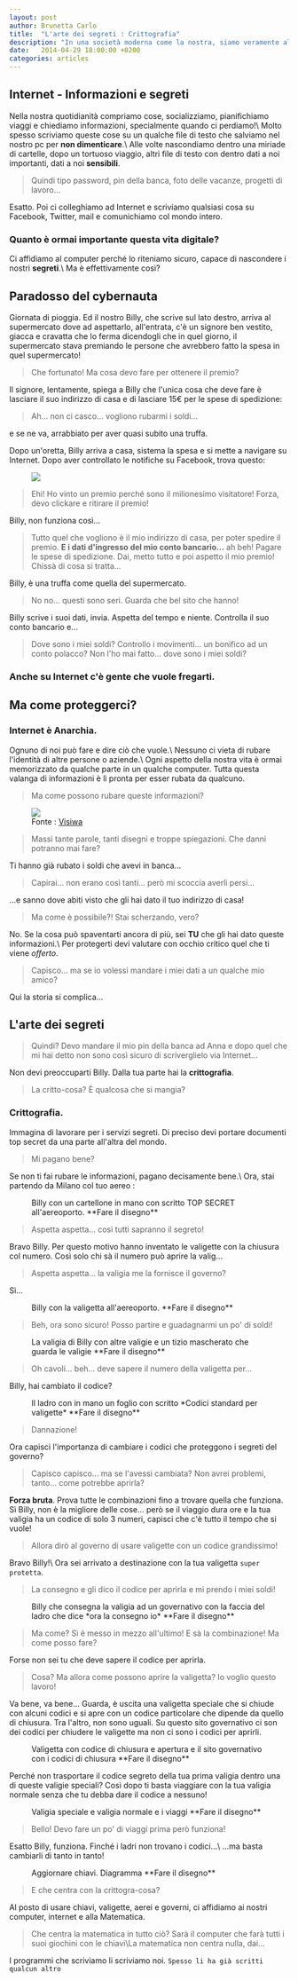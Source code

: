 ```yaml
---
layout: post
author: Brunetta Carlo
title:  "L'arte dei segreti : Crittografia"
description: "In una società moderna come la nostra, siamo veramente al sicuro? Possiamo dormire sogni tranquilli?"
date:   2014-04-29 18:00:00 +0200
categories: articles
---
```


Internet - Informazioni e segreti
---

Nella nostra quotidianità compriamo cose, socializziamo, pianifichiamo viaggi e chiediamo informazioni, specialmente quando ci perdiamo!\\
Molto spesso scriviamo queste cose su un qualche file di testo che salviamo nel nostro pc per **non dimenticare**.\\
Alle volte nascondiamo dentro una miriade di cartelle, dopo un tortuoso viaggio, altri file di testo con dentro dati a noi importanti, dati a noi **sensibili**.

> Quindi tipo password, pin della banca, foto delle vacanze, progetti di lavoro...

Esatto. Poi ci colleghiamo ad Internet e scriviamo qualsiasi cosa su Facebook, Twitter, mail e comunichiamo col mondo intero.

### Quanto è ormai importante questa vita digitale?

Ci affidiamo al computer perché lo riteniamo sicuro, capace di nascondere i nostri **segreti**.\\
Ma è effettivamente così?


Paradosso del cybernauta
---

Giornata di pioggia. Ed il nostro Billy, che scrive sul lato destro, arriva al supermercato dove ad aspettarlo, all'entrata, c'è un signore ben vestito, giacca e cravatta che lo ferma dicendogli che in quel giorno, il supermercato stava premiando le persone che avrebbero fatto la spesa in quel supermercato!

> Che fortunato! Ma cosa devo fare per ottenere il premio?

Il signore, lentamente, spiega a Billy che l'unica cosa che deve fare è lasciare il suo indirizzo di casa e di lasciare 15€ per le spese di spedizione:

> Ah... non ci casco... vogliono rubarmi i soldi...

e se ne va, arrabbiato per aver quasi subito una truffa.

Dopo un'oretta, Billy arriva a casa, sistema la spesa e si mette a navigare su Internet. Dopo aver controllato le notifiche su Facebook, trova questo:

<figure>
<img src="{{ site.url }}/images/visitorscam.jpg"/>
</figure>

> Ehi! Ho vinto un premio perché sono il milionesimo visitatore! Forza, devo clickare e ritirare il premio!

Billy, non funziona così...

> Tutto quel che vogliono è il mio indirizzo di casa, per poter spedire il premio. **E i dati d'ingresso del mio conto bancario...** ah beh! Pagare le spese di spedizione. Dai, metto tutto e poi aspetto il mio premio! Chissà di cosa si tratta...

Billy, è una truffa come quella del supermercato.

> No no... questi sono seri. Guarda che bel sito che hanno!


Billy scrive i suoi dati, invia. Aspetta del tempo e niente. Controlla il suo conto bancario e...

> Dove sono i miei soldi? Controllo i movimenti... un bonifico ad un conto polacco? Non l'ho mai fatto... dove sono i miei soldi?


### Anche su Internet c'è gente che vuole fregarti.

Ma come proteggerci?
---

### Internet è Anarchia.

Ognuno di noi può fare e dire ciò che vuole.\\
Nessuno ci vieta di rubare l'identità di altre persone o aziende.\\
Ogni aspetto della nostra vita è ormai memorizzato da qualche parte in un qualche computer. Tutta questa valanga di informazioni è lì pronta per esser rubata da qualcuno.

> Ma come possono rubare queste informazioni?

<figure>
<img src="{{ site.url }}/images/phishing.png"/>
<figcaption>Fonte : <a href="http://visiwa.net/phishing-come-funziona-hackers/" target="_blank">Visiwa</a></figcaption>
</figure>

> Massì tante parole, tanti disegni e troppe spiegazioni. Che danni potranno mai fare?

Ti hanno già rubato i soldi che avevi in banca...

> Capirai... non erano così tanti... però mi scoccia averli persi...

...e sanno dove abiti visto che gli hai dato il tuo indirizzo di casa!

> Ma come è possibile?! Stai scherzando, vero?

No. Se la cosa può spaventarti ancora di più, sei **TU** che gli hai dato queste informazioni.\\
Per protegerti devi valutare con occhio critico quel che ti viene *offerto*.



> Capisco... ma se io volessi mandare i miei dati a un qualche mio amico?

Qui la storia si complica...







L'arte dei segreti
---

> Quindi? Devo mandare il mio pin della banca ad Anna e dopo quel che mi hai detto non sono così sicuro di scriverglielo via Internet...

Non devi preoccuparti Billy. Dalla tua parte hai la **crittografia**.

> La critto-cosa? È qualcosa che si mangia?

### Crittografia.

Immagina di lavorare per i servizi segreti. Di preciso devi portare documenti top secret da una parte all'altra del mondo.

> Mi pagano bene?

Se non ti fai rubare le informazioni, pagano decisamente bene.\\
Ora, stai partendo da Milano col tuo aereo :

<figure>
<figcaption>Billy con un cartellone in mano con scritto TOP SECRET all'aereoporto. **Fare il disegno**</figcaption>
</figure>

> Aspetta aspetta... così tutti sapranno il segreto!

Bravo Billy. Per questo motivo hanno inventato le valigette con la chiusura col numero. Così solo chi sà il numero può aprire la valig...

> Aspetta aspetta... la valigia me la fornisce il governo?

Sì...

<figure>
<figcaption>Billy con la valigetta all'aereoporto. **Fare il disegno**</figcaption>
</figure>

> Beh, ora sono sicuro! Posso partire e guadagnarmi un po' di soldi!

<figure>
<figcaption>La valigia di Billy con altre valigie e un tizio mascherato che guarda le valigie **Fare il disegno**</figcaption>
</figure>

> Oh cavoli... beh... deve sapere il numero della valigetta per...

Billy, hai cambiato il codice?

<figure>
<figcaption>Il ladro con in mano un foglio con scritto *Codici standard per valigette* **Fare il disegno**</figcaption>
</figure>

> Dannazione!

Ora capisci l'importanza di cambiare i codici che proteggono i segreti del governo?

> Capisco capisco... ma se l'avessi cambiata? Non avrei problemi, tanto... come potrebbe aprirla?

**Forza bruta**. Prova tutte le combinazioni fino a trovare quella che funziona.
Sì Billy, non è la migliore delle cose... però se il viaggio dura ore e la tua valigia ha un codice di solo 3 numeri, capisci che c'è tutto il tempo che si vuole!

> Allora dirò al governo di usare valigette con un codice grandissimo!

Bravo Billy!\\
Ora sei arrivato a destinazione con la tua valigetta `super protetta`.

> La consegno e gli dico il codice per aprirla e mi prendo i miei soldi!

<figure>
<figcaption>Billy che consegna la valigia ad un governativo con la faccia del ladro che dice *ora la consegno io* **Fare il disegno**</figcaption>
</figure>

> Ma come? Sì è messo in mezzo all'ultimo! E sà la combinazione! Ma come posso fare?

Forse non sei tu che deve sapere il codice per aprirla.

> Cosa? Ma allora come possono aprire la valigetta? Io voglio questo lavoro!

Va bene, va bene... Guarda, è uscita una valigetta speciale che si chiude con alcuni codici e si apre con un codice particolare che dipende da quello di chiusura. Tra l'altro, non sono uguali. Su questo sito governativo ci son dei codici per chiudere le valigette ma non ci sono i codici per aprirli.

<figure>
<figcaption>Valigetta con codice di chiusura e apertura e il sito governativo con i codici di chiusura **Fare il disegno**</figcaption>
</figure>

Perché non trasportare il codice segreto della tua prima valigia dentro una di queste valigie speciali? Così dopo ti basta viaggiare con la tua valigia normale senza che tu debba dare il codice a nessuno!

<figure>
<figcaption>Valigia speciale e valigia normale e i viaggi **Fare il disegno**</figcaption>
</figure>

> Bello! Devo fare un po' di viaggi prima però funziona!

Esatto Billy, funziona. Finché i ladri non trovano i codici...\\
...ma basta cambiarli di tanto in tanto!

<figure>
<figcaption>Aggiornare chiavi. Diagramma **Fare il disegno**</figcaption>
</figure>

> E che centra con la crittogra-cosa?

Al posto di usare chiavi, valigette, aerei e governi, ci affidiamo ai nostri computer, internet e alla Matematica.

> Che centra la matematica in tutto ciò? Sarà il computer che farà tutti i suoi giochini con le chiavi\\La matematica non centra nulla, dai...

I programmi che scriviamo li scriviamo noi. `Spesso li ha già scritti qualcun altro`


